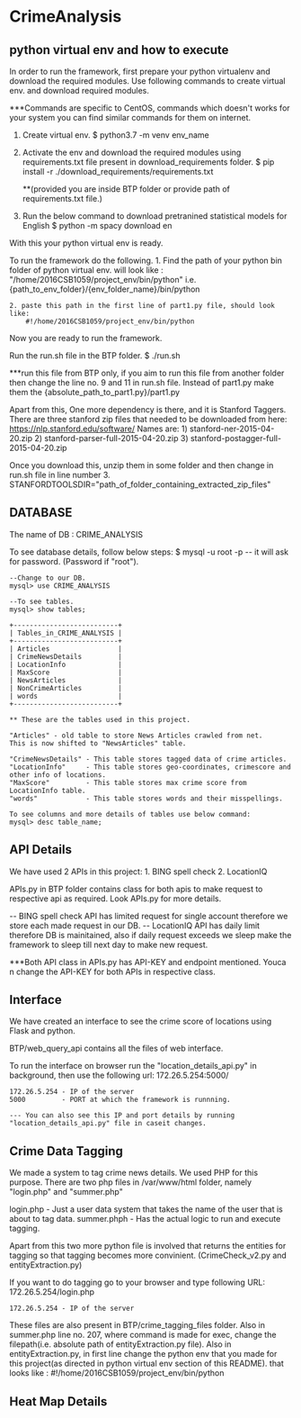 # CrimeAnalysis
## python virtual env and how to execute

In order to run the framework, first prepare your python virtualenv and download the required modules.
Use following commands to create virtual env. and download required modules.

***Commands are specific to CentOS, commands which doesn't works for your system you can find similar commands for them on internet. 

1. Create virtual env.
	$ python3.7 -m venv env_name

2. Activate the env and download the required modules using requirements.txt file present in download_requirements folder.
	$ pip install -r ./download_requirements/requirements.txt 

	**(provided you are inside BTP folder or provide path of requirements.txt file.)

3. Run the below command to download pretranined statistical models for English
	$ python -m spacy download en

With this your python virtual env is ready.

To run the framework do the following.
	1. Find the path of your python bin folder of python virtual env.
		will look like : "/home/2016CSB1059/project_env/bin/python"
			i.e. {path_to_env_folder}/{env_folder_name}/bin/python

	2. paste this path in the first line of part1.py file, should look like:
		#!/home/2016CSB1059/project_env/bin/python

Now you are ready to run the framework. 

Run the run.sh file in the BTP folder.
	$ ./run.sh

***run this file from BTP only, if you aim to run this file from another folder then change the line no. 9 and 11 in run.sh file. Instead of part1.py make them the {absolute_path_to_part1.py}/part1.py

Apart from this, One more dependency is there, and it is Stanford Taggers.
There are three stanford zip files that needed to be downloaded from here: https://nlp.stanford.edu/software/
Names are:
	1) stanford-ner-2015-04-20.zip
	2) stanford-parser-full-2015-04-20.zip
	3) stanford-postagger-full-2015-04-20.zip

Once you download this, unzip them in some folder and then change in run.sh file in line number 3.
STANFORDTOOLSDIR="path_of_folder_containing_extracted_zip_files"


## DATABASE

The name of DB : CRIME_ANALYSIS

To see database details, follow below steps:
	$ mysql -u root -p
	 -- it will ask for password. (Password if "root").

	--Change to our DB.
	mysql> use CRIME_ANALYSIS

	--To see tables.
	mysql> show tables;

	+--------------------------+
	| Tables_in_CRIME_ANALYSIS |
	+--------------------------+
	| Articles                 |
	| CrimeNewsDetails         |
	| LocationInfo             |
	| MaxScore                 |
	| NewsArticles             |
	| NonCrimeArticles         |
	| words                    |
	+--------------------------+

	** These are the tables used in this project.

	"Articles" - old table to store News Articles crawled from net.
	This is now shifted to "NewsArticles" table.

	"CrimeNewsDetails" - This table stores tagged data of crime articles.
	"LocationInfo"     - This table stores geo-coordinates, crimescore and other info of locations.
	"MaxScore"         - This table stores max crime score from LocationInfo table.
	"words"			   - This table stores words and their misspellings.

	To see columns and more details of tables use below command:
	mysql> desc table_name;



## API Details

We have used 2 APIs in this project:
	1. BING spell check
	2. LocationIQ

APIs.py in BTP folder contains class for both apis to make request to respective api as required.
Look APIs.py for more details.

-- BING spell check API has limited request for single account therefore we store each made request in our DB.
-- LocationIQ API has daily limit therefore DB is mainitained, also if daily request exceeds we sleep make the framework to sleep till next day to make new request. 

***Both API class in APIs.py has API-KEY and endpoint mentioned. Youca n change the API-KEY for both APIs in respective class.



## Interface

We have created an interface to see the crime score of locations using Flask and python.

BTP/web_query_api contains all the files of web interface. 

To run the interface on browser run the "location_details_api.py" in background, then use the following url:
	172.26.5.254:5000/

	172.26.5.254 - IP of the server
	5000 		 - PORT at which the framework is runnning.

	--- You can also see this IP and port details by running "location_details_api.py" file in caseit changes.



## Crime Data Tagging 

We made a system to tag crime news details. 
We used PHP for this purpose. 
There are two php files in /var/www/html folder, namely "login.php" and "summer.php"

login.php - Just a user data system that takes the name of the user that is about to tag data.
summer.phph - Has the actual logic to run and execute tagging.

Apart from this two more python file is involved that returns the entities for tagging so that tagging becomes more convinient. (CrimeCheck_v2.py and entityExtraction.py)

If you want to do tagging
go to your browser and type following URL:
	172.26.5.254/login.php

	172.26.5.254 - IP of the server

These files are also present in BTP/crime_tagging_files folder.
Also in summer.php line no. 207, where command is made for exec, change the filepath(i.e. absolute path of entityExtraction.py file). 
Also in entityExtraction.py, in first line change the python env that you made for this project(as directed in python virtual env section of this README). 
that looks like : #!/home/2016CSB1059/project_env/bin/python



## Heat Map Details 

